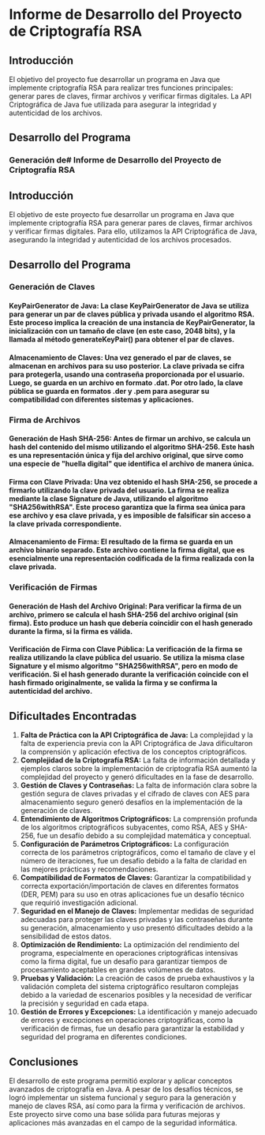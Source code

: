# Informe de Desarrollo del Proyecto de Criptografía RSA

## Introducción

El objetivo del proyecto fue desarrollar un programa en Java que implemente criptografía RSA para realizar tres funciones principales: generar pares de claves, firmar archivos y verificar firmas digitales. La API Criptográfica de Java fue utilizada para asegurar la integridad y autenticidad de los archivos.

## Desarrollo del Programa

### Generación de# Informe de Desarrollo del Proyecto de Criptografía RSA

## Introducción

El objetivo de este proyecto fue desarrollar un programa en Java que implemente criptografía RSA para generar pares de claves, firmar archivos y verificar firmas digitales. Para ello, utilizamos la API Criptográfica de Java, asegurando la integridad y autenticidad de los archivos procesados.

## Desarrollo del Programa

### Generación de Claves

#### KeyPairGenerator de Java: La clase KeyPairGenerator de Java se utiliza para generar un par de claves pública y privada usando el algoritmo RSA. Este proceso implica la creación de una instancia de KeyPairGenerator, la inicialización con un tamaño de clave (en este caso, 2048 bits), y la llamada al método generateKeyPair() para obtener el par de claves.

#### Almacenamiento de Claves: Una vez generado el par de claves, se almacenan en archivos para su uso posterior. La clave privada se cifra para protegerla, usando una contraseña proporcionada por el usuario. Luego, se guarda en un archivo en formato .dat. Por otro lado, la clave pública se guarda en formatos .der y .pem para asegurar su compatibilidad con diferentes sistemas y aplicaciones.

### Firma de Archivos

#### Generación de Hash SHA-256: Antes de firmar un archivo, se calcula un hash del contenido del mismo utilizando el algoritmo SHA-256. Este hash es una representación única y fija del archivo original, que sirve como una especie de "huella digital" que identifica el archivo de manera única.

#### Firma con Clave Privada: Una vez obtenido el hash SHA-256, se procede a firmarlo utilizando la clave privada del usuario. La firma se realiza mediante la clase Signature de Java, utilizando el algoritmo "SHA256withRSA". Este proceso garantiza que la firma sea única para ese archivo y esa clave privada, y es imposible de falsificar sin acceso a la clave privada correspondiente.

#### Almacenamiento de Firma: El resultado de la firma se guarda en un archivo binario separado. Este archivo contiene la firma digital, que es esencialmente una representación codificada de la firma realizada con la clave privada.

### Verificación de Firmas

#### Generación de Hash del Archivo Original: Para verificar la firma de un archivo, primero se calcula el hash SHA-256 del archivo original (sin firma). Esto produce un hash que debería coincidir con el hash generado durante la firma, si la firma es válida.

#### Verificación de Firma con Clave Pública: La verificación de la firma se realiza utilizando la clave pública del usuario. Se utiliza la misma clase Signature y el mismo algoritmo "SHA256withRSA", pero en modo de verificación. Si el hash generado durante la verificación coincide con el hash firmado originalmente, se valida la firma y se confirma la autenticidad del archivo.

## Dificultades Encontradas

1. **Falta de Práctica con la API Criptográfica de Java:** La complejidad y la falta de experiencia previa con la API Criptográfica de Java dificultaron la comprensión y aplicación efectiva de los conceptos criptográficos.
2. **Complejidad de la Criptografía RSA:** La falta de información detallada y ejemplos claros sobre la implementación de criptografía RSA aumentó la complejidad del proyecto y generó dificultades en la fase de desarrollo.
3. **Gestión de Claves y Contraseñas:** La falta de información clara sobre la gestión segura de claves privadas y el cifrado de claves con AES para almacenamiento seguro generó desafíos en la implementación de la generación de claves.
4. **Entendimiento de Algoritmos Criptográficos:** La comprensión profunda de los algoritmos criptográficos subyacentes, como RSA, AES y SHA-256, fue un desafío debido a su complejidad matemática y conceptual.
5. **Configuración de Parámetros Criptográficos:** La configuración correcta de los parámetros criptográficos, como el tamaño de clave y el número de iteraciones, fue un desafío debido a la falta de claridad en las mejores prácticas y recomendaciones.
6. **Compatibilidad de Formatos de Claves:** Garantizar la compatibilidad y correcta exportación/importación de claves en diferentes formatos (DER, PEM) para su uso en otras aplicaciones fue un desafío técnico que requirió investigación adicional.
7. **Seguridad en el Manejo de Claves:** Implementar medidas de seguridad adecuadas para proteger las claves privadas y las contraseñas durante su generación, almacenamiento y uso presentó dificultades debido a la sensibilidad de estos datos.
8. **Optimización de Rendimiento:** La optimización del rendimiento del programa, especialmente en operaciones criptográficas intensivas como la firma digital, fue un desafío para garantizar tiempos de procesamiento aceptables en grandes volúmenes de datos.
9. **Pruebas y Validación:** La creación de casos de prueba exhaustivos y la validación completa del sistema criptográfico resultaron complejas debido a la variedad de escenarios posibles y la necesidad de verificar la precisión y seguridad en cada etapa.
10. **Gestión de Errores y Excepciones:** La identificación y manejo adecuado de errores y excepciones en operaciones criptográficas, como la verificación de firmas, fue un desafío para garantizar la estabilidad y seguridad del programa en diferentes condiciones.


## Conclusiones

El desarrollo de este programa permitió explorar y aplicar conceptos avanzados de criptografía en Java. A pesar de los desafíos técnicos, se logró implementar un sistema funcional y seguro para la generación y manejo de claves RSA, así como para la firma y verificación de archivos. Este proyecto sirve como una base sólida para futuras mejoras y aplicaciones más avanzadas en el campo de la seguridad informática.
